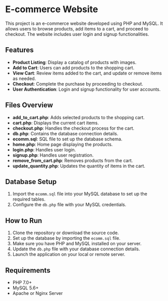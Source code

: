 # E-commerce Website

This project is an e-commerce website developed using PHP and MySQL. It allows users to browse products, add items to a cart, and proceed to checkout. The website includes user login and signup functionalities.

## Features

- **Product Listing**: Display a catalog of products with images.
- **Add to Cart**: Users can add products to the shopping cart.
- **View Cart**: Review items added to the cart, and update or remove items as needed.
- **Checkout**: Complete the purchase by proceeding to checkout.
- **User Authentication**: Login and signup functionality for user accounts.

## Files Overview

- **add_to_cart.php**: Adds selected products to the shopping cart.
- **cart.php**: Displays the current cart items.
- **checkout.php**: Handles the checkout process for the cart.
- **db.php**: Contains the database connection details.
- **ecomm.sql**: SQL file to set up the database schema.
- **home.php**: Home page displaying the products.
- **login.php**: Handles user login.
- **signup.php**: Handles user registration.
- **remove_from_cart.php**: Removes products from the cart.
- **update_quantity.php**: Updates the quantity of items in the cart.

## Database Setup

1. Import the `ecomm.sql` file into your MySQL database to set up the required tables.
2. Configure the `db.php` file with your MySQL credentials.

## How to Run

1. Clone the repository or download the source code.
2. Set up the database by importing the `ecomm.sql` file.
3. Make sure you have PHP and MySQL installed on your server.
4. Update the `db.php` file with your database connection details.
5. Launch the application on your local or remote server.

## Requirements

- PHP 7.0+
- MySQL 5.6+
- Apache or Nginx Server

